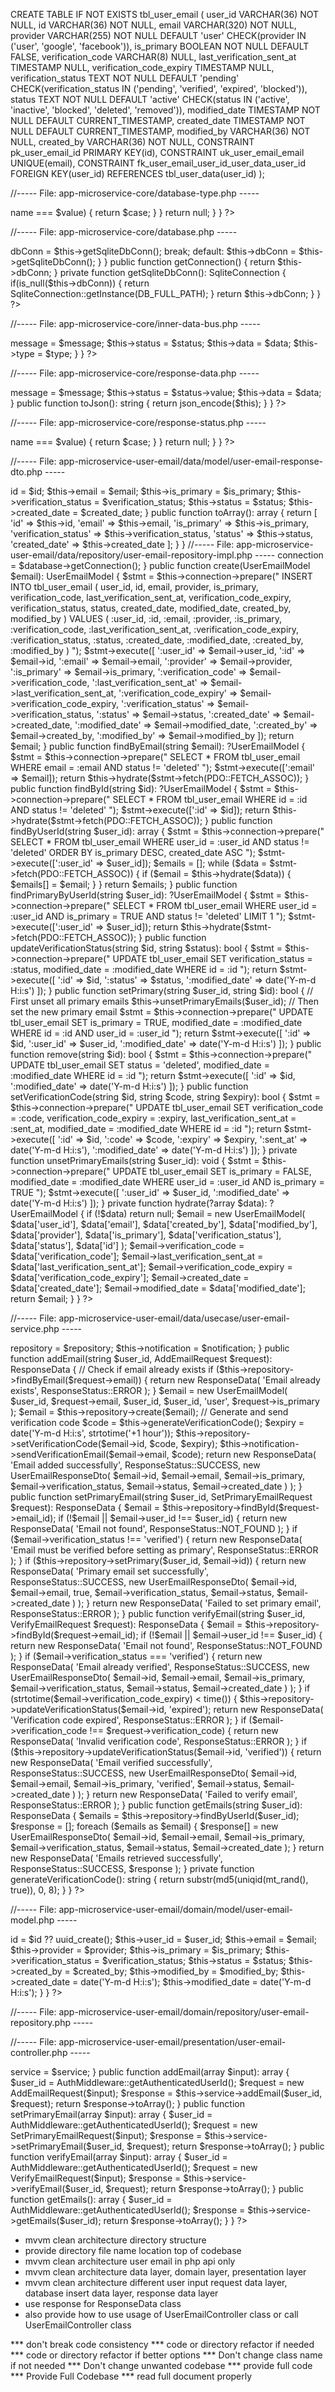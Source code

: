 CREATE TABLE IF NOT EXISTS tbl_user_email (
user_id                       VARCHAR(36)      NOT NULL,
id                            VARCHAR(36)      NOT NULL,
email                         VARCHAR(320)     NOT NULL,
provider                      VARCHAR(255)     NOT NULL DEFAULT 'user' CHECK(provider IN ('user', 'google', 'facebook')),
is_primary                    BOOLEAN          NOT NULL DEFAULT FALSE,
verification_code             VARCHAR(8)       NULL,
last_verification_sent_at     TIMESTAMP        NULL,
verification_code_expiry      TIMESTAMP        NULL,
verification_status           TEXT             NOT NULL DEFAULT 'pending' CHECK(verification_status IN ('pending', 'verified', 'expired', 'blocked')),
status                        TEXT             NOT NULL DEFAULT 'active' CHECK(status IN ('active', 'inactive', 'blocked', 'deleted', 'removed')),
modified_date                 TIMESTAMP        NOT NULL DEFAULT CURRENT_TIMESTAMP,
created_date                  TIMESTAMP        NOT NULL DEFAULT CURRENT_TIMESTAMP,
modified_by                   VARCHAR(36)      NOT NULL,
created_by                    VARCHAR(36)      NOT NULL,
CONSTRAINT pk_user_email_id PRIMARY KEY(id),
CONSTRAINT uk_user_email_email UNIQUE(email),
CONSTRAINT fk_user_email_user_id_user_data_user_id FOREIGN KEY(user_id) REFERENCES tbl_user_data(user_id)
);

//----- File: app-microservice-core/database-type.php -----

<?php
namespace App\Microservice\Core\Utils\Type\Database;
?>
<?php
enum DatabaseType: string {
    case MYSQL = "mysql";
    case SQLITE = "sqlite";

    public static function getByName(string $value): ?self {
        foreach (self::cases() as $case) {
            if($case->name === $value) {
                return $case;
            }
        }
        return null;
    }
}
?>

//----- File: app-microservice-core/database.php -----

<?php
namespace App\Microservice\Core\Utils\Database;
?>
<?php
use App\Microservice\Core\Utils\Type\Database\DatabaseType;
use RzSDK\Database\SqliteConnection;
?>
<?php
class Database {
    //private SqliteConnection $dbConn;
    private $dbConn;
    //
    public function __construct() {
        $databaseType = DATABASE_TYPE;
        switch($databaseType) {
            case DatabaseType::MYSQL:
                break;
            case DatabaseType::SQLITE:
                $this->dbConn = $this->getSqliteDbConn();
                break;
            default:
                $this->dbConn = $this->getSqliteDbConn();
        }
    }

    public function getConnection() {
        return $this->dbConn;
    }

    private function getSqliteDbConn(): SqliteConnection {
        if(is_null($this->dbConn)) {
            return SqliteConnection::getInstance(DB_FULL_PATH);
        }
        return $this->dbConn;
    }
}
?>

//----- File: app-microservice-core/inner-data-bus.php -----

<?php
namespace App\Microservice\Core\Utils\Data\Inner\Data\Bus;
?>
<?php
use App\Microservice\Core\Utils\Type\Response\ResponseStatus;
?>
<?php
class InnerDataBus {
    public string $message;
    public bool $status;
    public $data;
    public ?ResponseStatus $type;

    public function __construct(string $message, bool $status, $data = null, ResponseStatus $type = null) {
        $this->message = $message;
        $this->status = $status;
        $this->data = $data;
        $this->type = $type;
    }
}
?>


//----- File: app-microservice-core/response-data.php -----

<?php
namespace App\Microservice\Core\Utils\Data\Response;
?>
<?php
use App\Microservice\Core\Utils\Type\Response\ResponseStatus;
?>
<?php
class ResponseData {
    public $message;
    public $status;
    public $data;

    public function __construct(string $message, ResponseStatus $status, $data = null) {
        $this->message = $message;
        $this->status = $status->value;
        $this->data = $data;
    }

    public function toJson(): string {
        return json_encode($this);
    }
}
?>

//----- File: app-microservice-core/response-status.php -----

<?php
namespace App\Microservice\Core\Utils\Type\Response;
?>
<?php
enum ResponseStatus: string {
    case SUCCESS    = "success";
    case ERROR      = "error";

    public static function getByName(string $value): ?self {
        foreach (self::cases() as $case) {
            if ($case->name === $value) {
                return $case;
            }
        }
        return null;
    }
}
?>

//----- File: app-microservice-user-email/data/model/user-email-response-dto.php -----

<?php
namespace App\Microservice\Schema\Data\Model\User\Email;
?>
<?php
class UserEmailResponseDto {
    public string $id;
    public string $email;
    public bool $is_primary;
    public string $verification_status;
    public string $status;
    public string $created_date;

    public function __construct(
        string $id,
        string $email,
        bool $is_primary,
        string $verification_status,
        string $status,
        string $created_date
    ) {
        $this->id = $id;
        $this->email = $email;
        $this->is_primary = $is_primary;
        $this->verification_status = $verification_status;
        $this->status = $status;
        $this->created_date = $created_date;
    }

    public function toArray(): array {
        return [
            'id' => $this->id,
            'email' => $this->email,
            'is_primary' => $this->is_primary,
            'verification_status' => $this->verification_status,
            'status' => $this->status,
            'created_date' => $this->created_date
        ];
    }
}

//----- File: app-microservice-user-email/data/repository/user-email-repository-impl.php -----

<?php
namespace App\Microservice\Data\Repository\User\Email;
?>
<?php
use App\Microservice\Domain\Repository\User\Email\EmailRepository;
use App\Microservice\Schema\Domain\Model\User\Email\UserEmailModel;
?>
<?php
class UserEmailRepositoryImpl implements UserEmailRepository {
    private PDO $connection;

    public function __construct(Database $database) {
        $this->connection = $database->getConnection();
    }

    public function create(UserEmailModel $email): UserEmailModel {
        $stmt = $this->connection->prepare("
            INSERT INTO tbl_user_email (
                user_id, id, email, provider, is_primary, verification_code,
                last_verification_sent_at, verification_code_expiry, verification_status, status,
                created_date, modified_date, created_by, modified_by
            ) VALUES (
                :user_id, :id, :email, :provider, :is_primary, :verification_code,
                :last_verification_sent_at, :verification_code_expiry, :verification_status, :status,
                :created_date, :modified_date, :created_by, :modified_by
            )
        ");

        $stmt->execute([
            ':user_id' => $email->user_id,
            ':id' => $email->id,
            ':email' => $email->email,
            ':provider' => $email->provider,
            ':is_primary' => $email->is_primary,
            ':verification_code' => $email->verification_code,
            ':last_verification_sent_at' => $email->last_verification_sent_at,
            ':verification_code_expiry' => $email->verification_code_expiry,
            ':verification_status' => $email->verification_status,
            ':status' => $email->status,
            ':created_date' => $email->created_date,
            ':modified_date' => $email->modified_date,
            ':created_by' => $email->created_by,
            ':modified_by' => $email->modified_by
        ]);

        return $email;
    }

    public function findByEmail(string $email): ?UserEmailModel {
        $stmt = $this->connection->prepare("
            SELECT * FROM tbl_user_email 
            WHERE email = :email AND status != 'deleted'
        ");

        $stmt->execute([':email' => $email]);
        return $this->hydrate($stmt->fetch(PDO::FETCH_ASSOC));
    }

    public function findById(string $id): ?UserEmailModel {
        $stmt = $this->connection->prepare("
            SELECT * FROM tbl_user_email 
            WHERE id = :id AND status != 'deleted'
        ");

        $stmt->execute([':id' => $id]);
        return $this->hydrate($stmt->fetch(PDO::FETCH_ASSOC));
    }

    public function findByUserId(string $user_id): array {
        $stmt = $this->connection->prepare("
            SELECT * FROM tbl_user_email 
            WHERE user_id = :user_id AND status != 'deleted'
            ORDER BY is_primary DESC, created_date ASC
        ");

        $stmt->execute([':user_id' => $user_id]);
        $emails = [];

        while ($data = $stmt->fetch(PDO::FETCH_ASSOC)) {
            if ($email = $this->hydrate($data)) {
                $emails[] = $email;
            }
        }

        return $emails;
    }

    public function findPrimaryByUserId(string $user_id): ?UserEmailModel {
        $stmt = $this->connection->prepare("
            SELECT * FROM tbl_user_email 
            WHERE user_id = :user_id AND is_primary = TRUE AND status != 'deleted'
            LIMIT 1
        ");

        $stmt->execute([':user_id' => $user_id]);
        return $this->hydrate($stmt->fetch(PDO::FETCH_ASSOC));
    }

    public function updateVerificationStatus(string $id, string $status): bool {
        $stmt = $this->connection->prepare("
            UPDATE tbl_user_email 
            SET verification_status = :status, 
                modified_date = :modified_date
            WHERE id = :id
        ");

        return $stmt->execute([
            ':id' => $id,
            ':status' => $status,
            ':modified_date' => date('Y-m-d H:i:s')
        ]);
    }

    public function setPrimary(string $user_id, string $id): bool {
        // First unset all primary emails
        $this->unsetPrimaryEmails($user_id);

        // Then set the new primary email
        $stmt = $this->connection->prepare("
            UPDATE tbl_user_email 
            SET is_primary = TRUE, 
                modified_date = :modified_date
            WHERE id = :id AND user_id = :user_id
        ");

        return $stmt->execute([
            ':id' => $id,
            ':user_id' => $user_id,
            ':modified_date' => date('Y-m-d H:i:s')
        ]);
    }

    public function remove(string $id): bool {
        $stmt = $this->connection->prepare("
            UPDATE tbl_user_email 
            SET status = 'deleted', 
                modified_date = :modified_date
            WHERE id = :id
        ");

        return $stmt->execute([
            ':id' => $id,
            ':modified_date' => date('Y-m-d H:i:s')
        ]);
    }

    public function setVerificationCode(string $id, string $code, string $expiry): bool {
        $stmt = $this->connection->prepare("
            UPDATE tbl_user_email 
            SET verification_code = :code,
                verification_code_expiry = :expiry,
                last_verification_sent_at = :sent_at,
                modified_date = :modified_date
            WHERE id = :id
        ");

        return $stmt->execute([
            ':id' => $id,
            ':code' => $code,
            ':expiry' => $expiry,
            ':sent_at' => date('Y-m-d H:i:s'),
            ':modified_date' => date('Y-m-d H:i:s')
        ]);
    }

    private function unsetPrimaryEmails(string $user_id): void {
        $stmt = $this->connection->prepare("
            UPDATE tbl_user_email 
            SET is_primary = FALSE, modified_date = :modified_date
            WHERE user_id = :user_id AND is_primary = TRUE
        ");

        $stmt->execute([
            ':user_id' => $user_id,
            ':modified_date' => date('Y-m-d H:i:s')
        ]);
    }

    private function hydrate(?array $data): ?UserEmailModel {
        if (!$data) return null;

        $email = new UserEmailModel(
            $data['user_id'],
            $data['email'],
            $data['created_by'],
            $data['modified_by'],
            $data['provider'],
            $data['is_primary'],
            $data['verification_status'],
            $data['status'],
            $data['id']
        );

        $email->verification_code = $data['verification_code'];
        $email->last_verification_sent_at = $data['last_verification_sent_at'];
        $email->verification_code_expiry = $data['verification_code_expiry'];
        $email->created_date = $data['created_date'];
        $email->modified_date = $data['modified_date'];

        return $email;
    }
}
?>

//----- File: app-microservice-user-email/data/usecase/user-email-service.php -----

<?php
namespace App\Microservice\Schema\Data\Services\User\Email;
?>
<?php
use App\Microservice\Core\Utils\Data\Response\ResponseData;
use App\Microservice\Core\Utils\Type\Response\ResponseStatus;
use App\Microservice\Domain\Repository\User\Email\EmailRepository;
use App\Microservice\Schema\Domain\Model\User\Email\UserEmailModel;
use App\Microservice\Schema\Data\Model\User\Email\UserEmailResponseDto;
?>
<?php
class UserEmailService {
    private UserEmailRepository $repository;
    private EmailNotification $notification;

    public function __construct(
        EmailRepository $repository,
        EmailNotification $notification
    ) {
        $this->repository = $repository;
        $this->notification = $notification;
    }

    public function addEmail(string $user_id, AddEmailRequest $request): ResponseData {
        // Check if email already exists
        if ($this->repository->findByEmail($request->email)) {
            return new ResponseData(
                'Email already exists',
                ResponseStatus::ERROR
            );
        }

        $email = new UserEmailModel(
            $user_id,
            $request->email,
            $user_id,
            $user_id,
            'user',
            $request->is_primary
        );

        $email = $this->repository->create($email);

        // Generate and send verification code
        $code = $this->generateVerificationCode();
        $expiry = date('Y-m-d H:i:s', strtotime('+1 hour'));
        $this->repository->setVerificationCode($email->id, $code, $expiry);
        $this->notification->sendVerificationEmail($email->email, $code);

        return new ResponseData(
            'Email added successfully',
            ResponseStatus::SUCCESS,
            new UserEmailResponseDto(
                $email->id,
                $email->email,
                $email->is_primary,
                $email->verification_status,
                $email->status,
                $email->created_date
            )
        );
    }

    public function setPrimaryEmail(string $user_id, SetPrimaryEmailRequest $request): ResponseData {
        $email = $this->repository->findById($request->email_id);

        if (!$email || $email->user_id !== $user_id) {
            return new ResponseData(
                'Email not found',
                ResponseStatus::NOT_FOUND
            );
        }

        if ($email->verification_status !== 'verified') {
            return new ResponseData(
                'Email must be verified before setting as primary',
                ResponseStatus::ERROR
            );
        }

        if ($this->repository->setPrimary($user_id, $email->id)) {
            return new ResponseData(
                'Primary email set successfully',
                ResponseStatus::SUCCESS,
                new UserEmailResponseDto(
                    $email->id,
                    $email->email,
                    true,
                    $email->verification_status,
                    $email->status,
                    $email->created_date
                )
            );
        }

        return new ResponseData(
            'Failed to set primary email',
            ResponseStatus::ERROR
        );
    }

    public function verifyEmail(string $user_id, VerifyEmailRequest $request): ResponseData {
        $email = $this->repository->findById($request->email_id);

        if (!$email || $email->user_id !== $user_id) {
            return new ResponseData(
                'Email not found',
                ResponseStatus::NOT_FOUND
            );
        }

        if ($email->verification_status === 'verified') {
            return new ResponseData(
                'Email already verified',
                ResponseStatus::SUCCESS,
                new UserEmailResponseDto(
                    $email->id,
                    $email->email,
                    $email->is_primary,
                    $email->verification_status,
                    $email->status,
                    $email->created_date
                )
            );
        }

        if (strtotime($email->verification_code_expiry) < time()) {
            $this->repository->updateVerificationStatus($email->id, 'expired');
            return new ResponseData(
                'Verification code expired',
                ResponseStatus::ERROR
            );
        }

        if ($email->verification_code !== $request->verification_code) {
            return new ResponseData(
                'Invalid verification code',
                ResponseStatus::ERROR
            );
        }

        if ($this->repository->updateVerificationStatus($email->id, 'verified')) {
            return new ResponseData(
                'Email verified successfully',
                ResponseStatus::SUCCESS,
                new UserEmailResponseDto(
                    $email->id,
                    $email->email,
                    $email->is_primary,
                    'verified',
                    $email->status,
                    $email->created_date
                )
            );
        }

        return new ResponseData(
            'Failed to verify email',
            ResponseStatus::ERROR
        );
    }

    public function getEmails(string $user_id): ResponseData {
        $emails = $this->repository->findByUserId($user_id);
        $response = [];

        foreach ($emails as $email) {
            $response[] = new UserEmailResponseDto(
                $email->id,
                $email->email,
                $email->is_primary,
                $email->verification_status,
                $email->status,
                $email->created_date
            );
        }

        return new ResponseData(
            'Emails retrieved successfully',
            ResponseStatus::SUCCESS,
            $response
        );
    }

    private function generateVerificationCode(): string {
        return substr(md5(uniqid(mt_rand(), true)), 0, 8);
    }
}
?>

//----- File: app-microservice-user-email/domain/model/user-email-model.php -----

<?php
namespace App\Microservice\Schema\Domain\Model\User\Email;
?>
<?php
class UserEmailModel {
    public string $id;
    public string $user_id;
    public string $email;
    public string $provider;
    public bool $is_primary;
    public ?string $verification_code;
    public ?string $last_verification_sent_at;
    public ?string $verification_code_expiry;
    public string $verification_status;
    public string $status;
    public string $created_date;
    public string $modified_date;
    public string $created_by;
    public string $modified_by;

    public function __construct(
        string $user_id,
        string $email,
        string $created_by,
        string $modified_by,
        string $provider = 'user',
        bool $is_primary = false,
        string $verification_status = 'pending',
        string $status = 'active',
        string $id = null
    ) {
        $this->id = $id ?? uuid_create();
        $this->user_id = $user_id;
        $this->email = $email;
        $this->provider = $provider;
        $this->is_primary = $is_primary;
        $this->verification_status = $verification_status;
        $this->status = $status;
        $this->created_by = $created_by;
        $this->modified_by = $modified_by;
        $this->created_date = date('Y-m-d H:i:s');
        $this->modified_date = date('Y-m-d H:i:s');
    }
}
?>


//----- File: app-microservice-user-email/domain/repository/user-email-repository.php -----

<?php
namespace App\Microservice\Domain\Repository\User\Email;
?>
<?php
use App\Microservice\Schema\Domain\Model\User\Email\UserEmailModel;
?>
<?php
interface UserEmailRepository {
    public function create(UserEmailModel $email): UserEmailModel;
    public function findByEmail(string $email): ?UserEmailModel;
    public function findById(string $id): ?UserEmailModel;
    public function findByUserId(string $user_id): array;
    public function findPrimaryByUserId(string $user_id): ?UserEmailModel;
    public function updateVerificationStatus(string $id, string $status): bool;
    public function setPrimary(string $user_id, string $id): bool;
    public function remove(string $id): bool;
    public function setVerificationCode(string $id, string $code, string $expiry): bool;
}
?>

//----- File: app-microservice-user-email/presentation/user-email-controller.php -----

<?php
namespace App\Microservice\Presentation\Controller\Use\Email;
?>
<?php
use App\Microservice\Schema\Data\Services\User\Email\EmailService;
?>
<?php
class UserEmailController {
    private EmailService $service;

    public function __construct(EmailService $service) {
        $this->service = $service;
    }

    public function addEmail(array $input): array {
        $user_id = AuthMiddleware::getAuthenticatedUserId();
        $request = new AddEmailRequest($input);

        $response = $this->service->addEmail($user_id, $request);
        return $response->toArray();
    }

    public function setPrimaryEmail(array $input): array {
        $user_id = AuthMiddleware::getAuthenticatedUserId();
        $request = new SetPrimaryEmailRequest($input);

        $response = $this->service->setPrimaryEmail($user_id, $request);
        return $response->toArray();
    }

    public function verifyEmail(array $input): array {
        $user_id = AuthMiddleware::getAuthenticatedUserId();
        $request = new VerifyEmailRequest($input);

        $response = $this->service->verifyEmail($user_id, $request);
        return $response->toArray();
    }

    public function getEmails(): array {
        $user_id = AuthMiddleware::getAuthenticatedUserId();
        $response = $this->service->getEmails($user_id);
        return $response->toArray();
    }
}
?>



- mvvm clean architecture directory structure
- provide directory file name location top of codebase
- mvvm clean architecture user email in php api only
- mvvm clean architecture data layer, domain layer, presentation layer
- mvvm clean architecture different user input request data layer, database insert data layer, response data layer
- use response for ResponseData class
- also provide how to use usage of UserEmailController class or call UserEmailController class

*** don't break code consistency
*** code or directory refactor if needed
*** code or directory refactor if better options
*** Don't change class name if not needed
*** Don't change unwanted codebase
*** provide full code
*** Provide Full Codebase
*** read full document properly